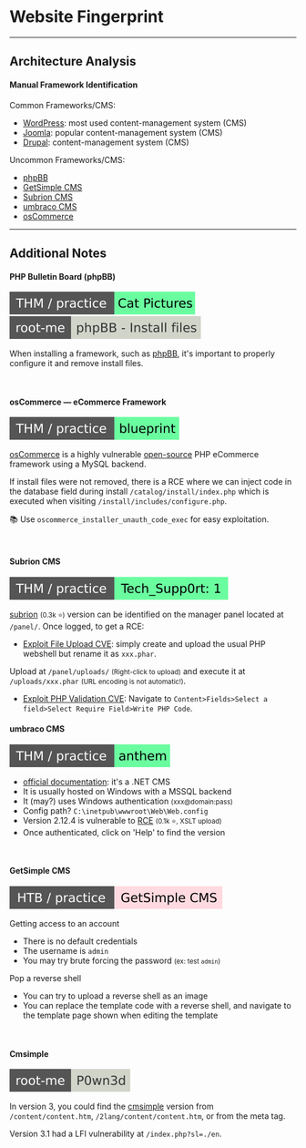 # Website Fingerprint

<hr class="sep-both">

## Architecture Analysis

<div class="row row-cols-lg-2"><div>
</div><div>

#### Manual Framework Identification

Common Frameworks/CMS:

* [WordPress](/programming-languages/web/others/cms/wordpress/index.md): most used content-management system (CMS)
* [Joomla](/programming-languages/web/others/cms/joomla/index.md): popular content-management system (CMS)
* [Drupal](/programming-languages/web/others/cms/drupal/index.md): content-management system (CMS)

Uncommon Frameworks/CMS:

* [phpBB](#php-bulletin-board-phpbb)
* [GetSimple CMS](#getsimple-cms)
* [Subrion CMS](#subrion-cms)
* [umbraco CMS](#umbraco-cms)
* [osCommerce](#oscommerce--ecommerce-framework)
</div></div>

<hr class="sep-both">

## Additional Notes

<div class="row row-cols-lg-2"><div>

#### PHP Bulletin Board (phpBB)

[![catpictures](../../../../_badges/thm-p/catpictures.svg)](https://tryhackme.com/r/room/catpictures)
[![phpbb_install_files](../../../../_badges/rootme/web_server/phpbb_install_files.svg)](https://www.root-me.org/en/Challenges/Web-Server/Install-files)

When installing a framework, such as [phpBB](https://github.com/phpbb/phpbb), it's important to properly configure it and remove install files.

<br>

#### osCommerce — eCommerce Framework

[![blueprint](../../../../_badges/thm-p/blueprint.svg)](https://tryhackme.com/r/room/blueprint)

[osCommerce](https://www.oscommerce.com/) is a highly vulnerable [open-source](https://github.com/osCommerce) PHP eCommerce framework using a MySQL backend.

If install files were not removed, there is a RCE where we can inject code in the database field during install `/catalog/install/index.php` which is executed when visiting `/install/includes/configure.php`.

📚 Use `oscommerce_installer_unauth_code_exec` for easy exploitation.

<br>

#### Subrion CMS

[![techsupp0rt1](../../../../_badges/thm-p/techsupp0rt1.svg)](https://tryhackme.com/r/room/techsupp0rt1)

[subrion](https://github.com/intelliants/subrion) <small>(0.3k ⭐)</small> version can be identified on the manager panel located at `/panel/`. Once logged, to get a RCE:

* [Exploit File Upload CVE](https://nvd.nist.gov/vuln/detail/CVE-2018-19422): simply create and upload the usual PHP webshell but rename it as `xxx.phar`.

Upload at `/panel/uploads/` <small>(Right-click to upload)</small> and execute it at `/uploads/xxx.phar` <small>(URL encoding is not automatic!)</small>.

* [Exploit PHP Validation CVE](https://nvd.nist.gov/vuln/detail/CVE-2021-43464): Navigate to `Content>Fields>Select a field>Select Require Field>Write PHP Code`.
</div><div>

#### umbraco CMS

[![anthem](../../../../_badges/thm-p/anthem.svg)](https://tryhackme.com/r/room/anthem)

* [official documentation](https://umbraco.com/): it's a .NET CMS
* It is usually hosted on Windows with a MSSQL backend
* It (may?) uses Windows authentication <small>(xxx@domain:pass)</small>
* Config path? `C:\inetpub\wwwroot\Web\Web.config`
* Version 2.12.4 is vulnerable to [RCE](https://github.com/noraj/Umbraco-RCE/) <small>(0.1k ⭐, XSLT upload)</small>
* Once authenticated, click on 'Help' to find the version

<br>

#### GetSimple CMS

![getsimplecms](../../../../_badges/htb-p/getsimplecms.svg)

Getting access to an account

* There is no default credentials
* The username is `admin`
* You may try brute forcing the password <small>(ex: test `admin`)</small>

Pop a reverse shell

* You can try to upload a reverse shell as an image
* You can replace the template code with a reverse shell, and navigate to the template page shown when editing the template

<br>

#### Cmsimple

[![P0wn3d](../../../../_badges/rootme/realist/P0wn3d.svg)](https://www.root-me.org/en/Challenges/Realist/P0wn3d)

In version 3, you could find the [cmsimple](https://www.cmsimple.org/en/) version from `/content/content.htm`, `/2lang/content/content.htm`, or from the meta tag.

Version 3.1 had a LFI vulnerability at `/index.php?sl=./en`.
</div></div>